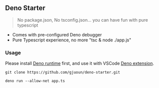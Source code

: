 ## Deno Starter

> No package.json, No tsconfig.json... 
 you can have fun with pure typescript

* Comes with pre-configured Deno debugger
* Pure Typescript experience, no more "tsc & node ./app.js"

### Usage 

Please install [Deno runtime](https://deno.land/) first, and use it with VSCode [Deno extension](https://marketplace.visualstudio.com/items?itemName=axetroy.vscode-deno).

```
git clone https://github.com/gjuoun/deno-starter.git

deno run --allow-net app.ts

```

